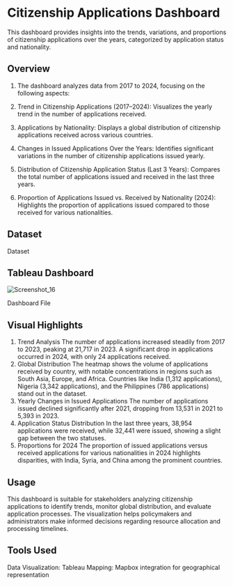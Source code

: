 # Citizenship Applications Dashboard
This dashboard provides insights into the trends, variations, and proportions of citizenship applications over the years, categorized by application status and nationality.

## Overview
1. The dashboard analyzes data from 2017 to 2024, focusing on the following aspects:

2. Trend in Citizenship Applications (2017–2024):
Visualizes the yearly trend in the number of applications received.

3. Applications by Nationality:
Displays a global distribution of citizenship applications received across various countries.

4. Changes in Issued Applications Over the Years:
Identifies significant variations in the number of citizenship applications issued yearly.

5. Distribution of Citizenship Application Status (Last 3 Years):
Compares the total number of applications issued and received in the last three years.

6. Proportion of Applications Issued vs. Received by Nationality (2024):
Highlights the proportion of applications issued compared to those received for various nationalities.

## Dataset
<a hrep ="https://github.com/Soyonbarman/Citizenship-Applications-Dashboard/blob/main/Visa%20applications%20and%20decisions.csv"> Dataset </a>
## Tableau Dashboard
![Screenshot_16](https://github.com/user-attachments/assets/36c41b65-ea96-4d8a-9875-6eb7c334fa9c)

<a hrep ="https://public.tableau.com/views/CitizenshipapplicationsandcertificatesissuedDashboard/CitizenshipApplicationsDashboard?:language=en-US&:sid=&:redirect=auth&:display_count=n&:origin=viz_share_link"> Dashboard File </a>

## Visual Highlights
1. Trend Analysis
The number of applications increased steadily from 2017 to 2023, peaking at 21,717 in 2023.
A significant drop in applications occurred in 2024, with only 24 applications received.
2. Global Distribution
The heatmap shows the volume of applications received by country, with notable concentrations in regions such as South Asia, Europe, and Africa.
Countries like India (1,312 applications), Nigeria (3,342 applications), and the Philippines (786 applications) stand out in the dataset.
3. Yearly Changes in Issued Applications
The number of applications issued declined significantly after 2021, dropping from 13,531 in 2021 to 5,393 in 2023.
4. Application Status Distribution
In the last three years, 38,954 applications were received, while 32,441 were issued, showing a slight gap between the two statuses.
5. Proportions for 2024
The proportion of issued applications versus received applications for various nationalities in 2024 highlights disparities, with India, Syria, and China among the prominent countries.

## Usage
This dashboard is suitable for stakeholders analyzing citizenship applications to identify trends, monitor global distribution, and evaluate application processes. The visualization helps policymakers and administrators make informed decisions regarding resource allocation and processing timelines.

## Tools Used
Data Visualization: Tableau
Mapping: Mapbox integration for geographical representation

